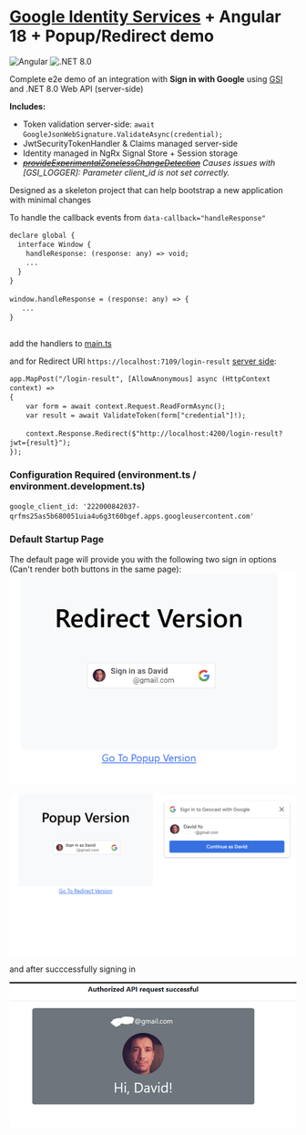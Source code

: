 # [Google Identity Services](https://developers.google.com/identity/gsi/web/guides/overview) + Angular 18 + Popup/Redirect demo 

![Angular](https://img.shields.io/badge/Angular-v18-blue)
![.NET 8.0](https://img.shields.io/badge/.NET-v8.0-blue)



Complete e2e demo of an integration with **Sign in with Google** using [GSI](https://developers.google.com/identity/gsi/web/guides/client-library) and .NET 8.0 Web API (server-side)

**Includes:** 
- Token validation server-side: `await GoogleJsonWebSignature.ValidateAsync(credential);`
- JwtSecurityTokenHandler & Claims managed server-side
- Identity managed in NgRx Signal Store + Session storage
- ~~[_provideExperimentalZonelessChangeDetection_](https://netbasal.com/navigating-the-new-era-of-angular-zoneless-change-detection-unveiled-e7404de69b89)~~ _Causes issues with [GSI_LOGGER]: Parameter client_id is not set correctly._

Designed as a skeleton project that can help bootstrap a new application with minimal changes

To handle the callback events from `data-callback="handleResponse"`

```            
declare global {
  interface Window {
    handleResponse: (response: any) => void;
    ...
  }
}

window.handleResponse = (response: any) => { 
   ...
}


```

add the handlers to [main.ts](https://github.com/gradx/angular-18-sign-in-google-demo/blob/main/Angular18-Google-Sign-In/src/main.ts)

and for Redirect URI `https://localhost:7109/login-result` [server side](https://github.com/gradx/angular-18-sign-in-google-demo/blob/main/DotNet8MinimalApiJWT/DotNet8MinimalApiJWT/Program.cs): 
```
app.MapPost("/login-result", [AllowAnonymous] async (HttpContext context) =>
{
    var form = await context.Request.ReadFormAsync();
    var result = await ValidateToken(form["credential"]!);

    context.Response.Redirect($"http://localhost:4200/login-result?jwt={result}");
});
```



### Configuration Required (environment.ts / environment.development.ts)
`google_client_id: '222000842037-qrfms25as5b680051uia4u6g3t60bgef.apps.googleusercontent.com'`

### Default Startup Page
 The default page will provide you with the following two sign in options (Can't render both buttons in the same page): 
![Redirect](https://github.com/gradx/angular-18-sign-in-google-demo/blob/main/docs/images/Redirect.png 'Redirect')

![Popup](https://github.com/gradx/angular-18-sign-in-google-demo/blob/main/docs/images/Popup.png 'Popup')

and after succcessfully signing in

![Profile](https://github.com/gradx/angular-18-sign-in-google-demo/blob/main/docs/images/Profile.png 'Profile')
